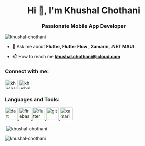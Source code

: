 <h1 align="center">Hi 👋, I'm Khushal Chothani</h1>
<h3 align="center">Passionate Mobile App Developer</h3>

<p align="left"> <img src="https://komarev.com/ghpvc/?username=khushal-chothani&label=Profile%20views&color=0e75b6&style=flat" alt="khushal-chothani" /> </p>

- 💬 Ask me about **Flutter, Flutter Flow , Xamarin, .NET MAUI**

- 📫 How to reach me **khushal.chothani@icloud.com**

<h3 align="left">Connect with me:</h3>
<p align="left">
<a href="https://twitter.com/khushal628" target="blank"><img align="center" src="https://raw.githubusercontent.com/rahuldkjain/github-profile-readme-generator/master/src/images/icons/Social/twitter.svg" alt="khushal628" height="30" width="40" /></a>
<a href="https://linkedin.com/in/khushal-chothani" target="blank"><img align="center" src="https://raw.githubusercontent.com/rahuldkjain/github-profile-readme-generator/master/src/images/icons/Social/linked-in-alt.svg" alt="khushal-chothani" height="30" width="40" /></a>
</p>

<h3 align="left">Languages and Tools:</h3>
<p align="left"> <a href="https://dart.dev" target="_blank" rel="noreferrer"> <img src="https://www.vectorlogo.zone/logos/dartlang/dartlang-icon.svg" alt="dart" width="40" height="40"/> </a> <a href="https://firebase.google.com/" target="_blank" rel="noreferrer"> <img src="https://www.vectorlogo.zone/logos/firebase/firebase-icon.svg" alt="firebase" width="40" height="40"/> </a> <a href="https://flutter.dev" target="_blank" rel="noreferrer"> <img src="https://www.vectorlogo.zone/logos/flutterio/flutterio-icon.svg" alt="flutter" width="40" height="40"/> </a> <a href="https://git-scm.com/" target="_blank" rel="noreferrer"> <img src="https://www.vectorlogo.zone/logos/git-scm/git-scm-icon.svg" alt="git" width="40" height="40"/> </a> <a href="https://dotnet.microsoft.com/apps/xamarin" target="_blank" rel="noreferrer"> <img src="https://raw.githubusercontent.com/detain/svg-logos/780f25886640cef088af994181646db2f6b1a3f8/svg/xamarin.svg" alt="xamarin" width="40" height="40"/> </a> </p>



<p>&nbsp;<img align="center" src="https://github-readme-stats.vercel.app/api?username=khushal-chothani&show_icons=true&locale=en" alt="khushal-chothani" /></p>

<p><img align="center" src="https://github-readme-streak-stats.herokuapp.com/?user=khushal-chothani&" alt="khushal-chothani" /></p>

